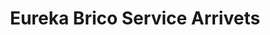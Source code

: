 ---
title: "Eureka Brico Service Arrivets"
url: /saramon/eureka-brico-service-arrivets/
shop: à faire soi-même
---
